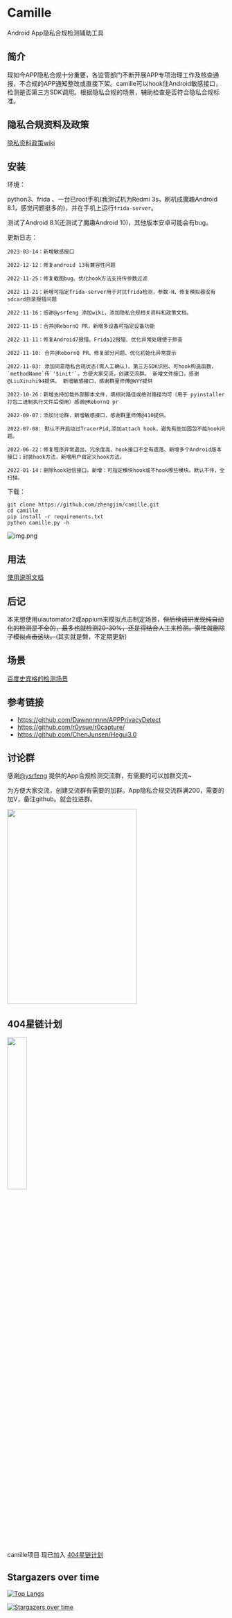 # Camille

Android App隐私合规检测辅助工具

## 简介

现如今APP隐私合规十分重要，各监管部门不断开展APP专项治理工作及核查通报，不合规的APP通知整改或直接下架。camille可以hook住Android敏感接口，检测是否第三方SDK调用。根据隐私合规的场景，辅助检查是否符合隐私合规标准。

## 隐私合规资料及政策

[隐私资料政策wiki](https://github.com/zhengjim/camille/wiki)

## 安装

环境：

python3、frida 、一台已root手机(我测试机为Redmi 3s，刷机成魔趣Android 8.1，感觉问题挺多的)，并在手机上运行`frida-server`。

测试了Android 8.1(还测试了魔趣Android 10)，其他版本安卓可能会有bug。

更新日志：

```
2023-03-14：新增敏感接口

2022-12-12：修复android 13有兼容性问题

2022-11-25：修复截图bug、优化hook方法支持传参数过滤

2022-11-21：新增可指定frida-server用于对抗frida检测，参数-H、修复模拟器没有sdcard目录报错问题

2022-11-16：感谢@ysrfeng 添加wiki，添加隐私合规相关资料和政策文档。

2022-11-15：合并@RebornQ PR，新增多设备可指定设备功能

2022-11-11：修复Android7报错、Frida12报错、优化异常处理便于排查

2022-11-10: 合并@RebornQ PR、修复部分问题、优化初始化异常提示

2022-11-03: 添加同意隐私合规状态(需人工确认)、第三方SDK识别、可hook构造函数，`methodName`传`'$init'`。方便大家交流，创建交流群。 新增文件接口，感谢@LiuXinzhi94提供。 新增敏感接口，感谢群里师傅@WYY提供

2022-10-26：新增支持加载外部脚本文件，填相对路径或绝对路径均可（用于 pyinstaller 打包二进制执行文件后使用）感谢@RebornQ pr

2022-09-07：添加讨论群，新增敏感接口，感谢群里师傅@410提供。

2022-07-08: 默认不开启绕过TracerPid,添加attach hook，避免有些加固包不能hook问题。

2022-06-22：修复程序异常退出、冗余度高、hook接口不全有遗落、新增多个Android版本接口；封装hook方法，新增用户自定义hook方法。

2022-01-14：删除hook短信接口。新增：可指定模块hook或不hook哪些模块。默认不传，全扫描。
```

下载：

```
git clone https://github.com/zhengjim/camille.git
cd camille
pip install -r requirements.txt
python camille.py -h
```

![img.png](images/img.png)

## 用法

[使用说明文档](docs/use.md)

## 后记

本来想使用uiautomator2或appium来模拟点击制定场景，~~但后续调研发现纯自动化的检测是不全的，最多也就检测20-30%，还是得结合人工来检测。索性就删除了模拟点击这块。~~(其实就是懒，不定期更新)

## 场景

[百度史宾格的检测场景](docs/detection_scene.md)

## 参考链接

- https://github.com/Dawnnnnnn/APPPrivacyDetect
- https://github.com/r0ysue/r0capture/
- https://github.com/ChenJunsen/Hegui3.0

## 讨论群

感谢[@ysrfeng](https://github.com/ysrfeng) 提供的App合规检测交流群，有需要的可以加群交流~

为方便大家交流，创建交流群有需要的加群。App隐私合规交流群满200，需要的加V，备注github。就会拉进群。

<img src="https://github.com/zhengjim/camille/raw/master/images/v.png" width = "300" height = "450" alt="" align=center />


## 404星链计划
<img src="https://github.com/knownsec/404StarLink-Project/raw/master/logo.png" width="30%">

camille项目 现已加入 [404星链计划](https://github.com/knownsec/404StarLink)

## Stargazers over time

[![Top Langs](https://profile-counter.glitch.me/zhengjim/count.svg)](https://www.zhengjim.com)

[![Stargazers over time](https://starchart.cc/zhengjim/camille.svg)](https://starchart.cc/zhengjim/camille)
